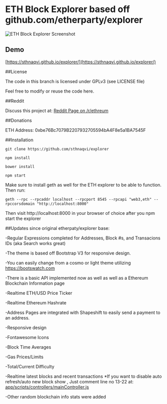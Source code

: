 # ETH Block Explorer based off github.com/etherparty/explorer

![ETH Block Explorer Screenshot](https://i.imgur.com/BlqT0dp.png)

## Demo

[https://sthnaqvi.github.io/explorer/](https://sthnaqvi.github.io/explorer/)

##License

The code in this branch is licensed under GPLv3 (see LICENSE file)

Feel free to modify or reuse the code here.

##Reddit

Discuss this project at: [Reddit Page on /r/ethreum](https://www.reddit.com/r/ethereum/comments/7lwft2/new_ethereum_block_explorer_updated_version_of/)

##Donations

ETH Address: 0xbe76Bc7079B2207932705594bA4F8e5a1BA7545F


##Installation

`git clone https://github.com/sthnaqvi/explorer`

`npm install`

`bower install`

`npm start`

Make sure to install geth as well for the ETH explorer to be able to function. Then run:

`geth --rpc --rpcaddr localhost --rpcport 8545 --rpcapi "web3,eth" --rpccorsdomain "http://localhost:8000"`

Then visit http://localhost:8000 in your browser of choice after you npm start the explorer

##Updates since original etherpaty/explorer base:

-Regular Expressions completed for Addresses, Block #s, and Transacions IDs (aka Search works great)

-The theme is based off Bootstrap V3 for responsive design.

-You can easily change from a cosmo or light theme utilizing https://bootswatch.com

-There is a basic API implemented now as well as well as a Ethereum Blockchain Information page

-Realtime ETH/USD Price Ticker

-Realtime Ethereum Hashrate

-Address Pages are integrated with Shapeshift to easily send a payment to an address.

-Responsive design

-Fontawesome Icons

-Block Time Averages

-Gas Prices/Limits

-Total/Current Difficulty

-Realtime latest blocks and recent transactions
*If you want to disable auto refresh/auto new block show , Just comment line no 13-22 at: [app/scripts/controllers/mainController.js](https://github.com/sthnaqvi/explorer/blob/3a08032fc8550a863ae49acf0bdd45bfe2d961d1/app/scripts/controllers/mainController.js#L13-L22)

-Other random blockchain info stats were added
